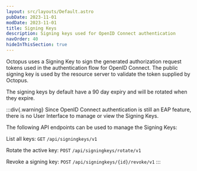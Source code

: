 ```yaml
---
layout: src/layouts/Default.astro
pubDate: 2023-11-01
modDate: 2023-11-01
title: Signing Keys
description: Signing keys used for OpenID Connect authentication
navOrder: 40
hideInThisSection: true
---
```


Octopus uses a Signing Key to sign the generated authorization request tokens used in the authentication flow for OpenID Connect. The public signing key is used by the resource server to validate the token supplied by Octopus.

The signing keys by default have a 90 day expiry and will be rotated when they expire.

:::div{.warning}
Since OpenID Connect authentication is still an EAP feature, there is no User Interface to manage or view the Signing Keys.

The following API endpoints can be used to manage the Signing Keys:

List all keys: `GET` `/api/signingkeys/v1`

Rotate the active key: `POST` `/api/signingkeys/rotate/v1`

Revoke a signing key: `POST` `/api/signingkeys/{id}/revoke/v1`
:::